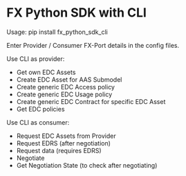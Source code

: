# FX Python SDK with CLI

Usage: pip install fx_python_sdk_cli

Enter Provider / Consumer FX-Port details in the config files.

Use CLI as provider:
- Get own EDC Assets
- Create EDC Asset for AAS Submodel
- Create generic EDC Access policy
- Create generic EDC Usage policy
- Create generic EDC Contract for specific EDC Asset
- Get EDC policies

Use CLI as consumer:
- Request EDC Assets from Provider
- Request EDRS (after negotiation)
- Request data (requires EDRS)
- Negotiate
- Get Negotiation State (to check after negotiating)
